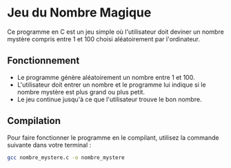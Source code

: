 # Jeu du Nombre Magique

Ce programme en C est un jeu simple où l'utilisateur doit deviner un nombre mystère compris entre 1 et 100 choisi aléatoirement par l'ordinateur.

## Fonctionnement

- Le programme génère aléatoirement un nombre entre 1 et 100.
- L'utilisateur doit entrer un nombre et le programme lui indique si le nombre mystère est plus grand ou plus petit.
- Le jeu continue jusqu'à ce que l'utilisateur trouve le bon nombre.

## Compilation

Pour faire fonctionner le programme en le compilant, utilisez la commande suivante dans votre terminal :

```bash
gcc nombre_mystere.c -o nombre_mystere
